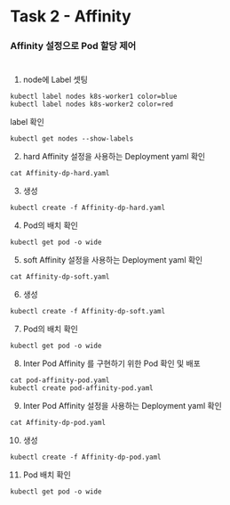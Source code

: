 # Task 2 - Affinity

### Affinity 설정으로 Pod 할당 제어
#

1. node에 Label 셋팅
```
kubectl label nodes k8s-worker1 color=blue
kubectl label nodes k8s-worker2 color=red
```
label 확인
```
kubectl get nodes --show-labels
```

2. hard Affinity 설정을 사용하는 Deployment yaml 확인 
```
cat Affinity-dp-hard.yaml
```

3. 생성
```
kubectl create -f Affinity-dp-hard.yaml
```

4. Pod의 배치 확인
```
kubectl get pod -o wide
```

5. soft Affinity 설정을 사용하는 Deployment yaml 확인 
```
cat Affinity-dp-soft.yaml
```

6. 생성
```
kubectl create -f Affinity-dp-soft.yaml
```

7. Pod의 배치 확인
```
kubectl get pod -o wide
```

8. Inter Pod Affinity 를 구현하기 위한 Pod 확인 및 배포
```
cat pod-affinity-pod.yaml
kubectl create pod-affinity-pod.yaml
```

9. Inter Pod Affinity 설정을 사용하는 Deployment yaml 확인 
```
cat Affinity-dp-pod.yaml
```

10. 생성
```
kubectl create -f Affinity-dp-pod.yaml
```

11. Pod 배치 확인
```
kubectl get pod -o wide
```